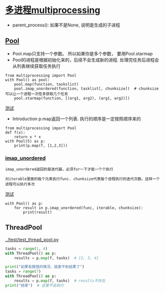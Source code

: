 # [多进程multiprocessing](https://docs.python.org/3/library/multiprocessing.html)
* parent_process():
如果不是None, 说明是生成的子进程

## [Pool][pool]
* Pool.map只支持一个参数。 所以如果你是多个参数， 要用Pool.starmap
* Pool的进程是根据初始化来的，后续不会生成新的进程. 处理完任务后进程会从列表继续获取任务执行
```
from multiprocessing import Pool
with Pool() as pool:
    pool.map(function, taskslist)
    pool.imap_unordered(function, tasklist[, chunksize])  # chunksize可以让一个进程一次性多获取几个任务
    pool.starmap(function, [(arg1, arg2), (arg1, arg2)])
```

[测试](../multi/poll_test.py)
* Introduction
p.map返回一个列表. 执行的顺序是一定按照顺序来的
```
from multiprocessing import Pool
def f(x):
    return x * x
with Pool(5) as p:
    print(p.map(f, [1,2,3]))
```

### [imap_unordered](https://docs.python.org/3/library/multiprocessing.html#multiprocessing.pool.Pool.imap_unordered)
```{note}
imap_unordered返回的是迭代器，必须for一下才能一个个执行
```

```{note}
对iterable里面的每个元素执行func. chunksize代表每个进程执行的迭代次数。这样一个进程可以执行多次
```

[测试](./pool_chunksize.py)

```
with Pool() as p:
    for result in p.imap_unordered(func, iterable, chunksize):
        print(result)
```

## ThreadPool
[../test/test_thread_pool.py](../test/test_thread_pool.py)
```python
tasks = range(1, 4)
with ThreadPool() as p:
    results = p.map(f, tasks)  # [2, 3, 4]

print("如果有报错的情况，就拿不到结果了")
tasks = range(7)
with ThreadPool() as p:
    results = p.map(f, tasks)  # results不存在
print("结束")  # 这里不会执行
```

[pool]: https://docs.python.org/3/library/multiprocessing.html#module-multiprocessing.pool
